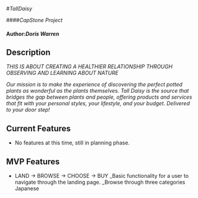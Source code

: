 #_TallDaisy_

####_CapStone Project_

#### Author:_**Doris Warren**_

## Description

_THIS IS ABOUT CREATING A HEALTHIER RELATIONSHIP THROUGH OBSERVING AND LEARNING ABOUT NATURE_

_Our mission is to make the experience of discovering the perfect potted plants as wonderful as the plants themselves. Tall Daisy is the source that bridges the gap between plants and people, offering products and services that fit with your personal styles, your lifestyle, and your budget. Delivered to your door step!_

## Current Features

* No features at this time, still in planning phase.

## MVP Features

* LAND -> BROWSE -> CHOOSE -> BUY
_Basic functionality for a user to navigate through the landing page.
_Browse through three categories Japanese 
